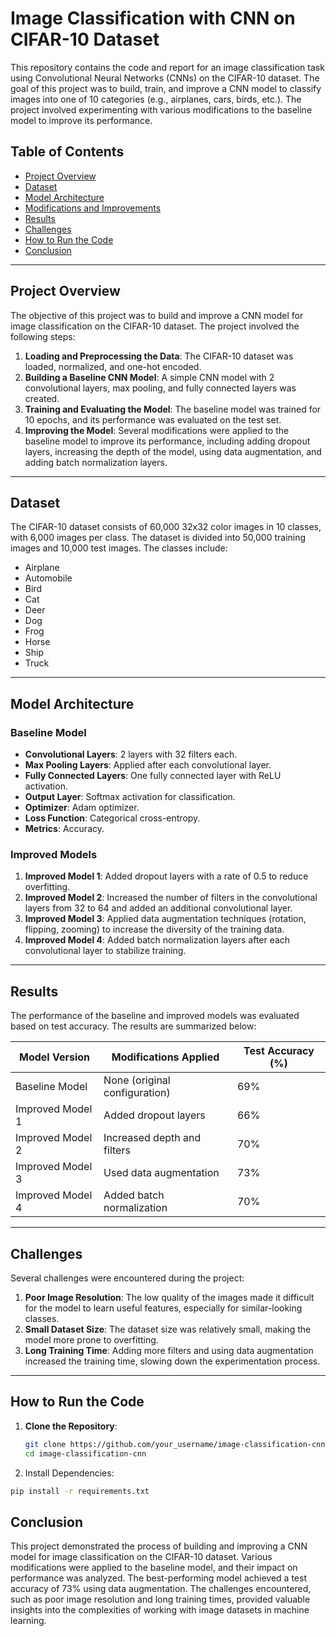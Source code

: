 # Image Classification with CNN on CIFAR-10 Dataset

This repository contains the code and report for an image classification task using Convolutional Neural Networks (CNNs) on the CIFAR-10 dataset. The goal of this project was to build, train, and improve a CNN model to classify images into one of 10 categories (e.g., airplanes, cars, birds, etc.). The project involved experimenting with various modifications to the baseline model to improve its performance.

## Table of Contents
- [Project Overview](#project-overview)
- [Dataset](#dataset)
- [Model Architecture](#model-architecture)
- [Modifications and Improvements](#modifications-and-improvements)
- [Results](#results)
- [Challenges](#challenges)
- [How to Run the Code](#how-to-run-the-code)
- [Conclusion](#conclusion)

---

## Project Overview
The objective of this project was to build and improve a CNN model for image classification on the CIFAR-10 dataset. The project involved the following steps:
1. **Loading and Preprocessing the Data**: The CIFAR-10 dataset was loaded, normalized, and one-hot encoded.
2. **Building a Baseline CNN Model**: A simple CNN model with 2 convolutional layers, max pooling, and fully connected layers was created.
3. **Training and Evaluating the Model**: The baseline model was trained for 10 epochs, and its performance was evaluated on the test set.
4. **Improving the Model**: Several modifications were applied to the baseline model to improve its performance, including adding dropout layers, increasing the depth of the model, using data augmentation, and adding batch normalization layers.
---

## Dataset
The CIFAR-10 dataset consists of 60,000 32x32 color images in 10 classes, with 6,000 images per class. The dataset is divided into 50,000 training images and 10,000 test images. The classes include:
- Airplane
- Automobile
- Bird
- Cat
- Deer
- Dog
- Frog
- Horse
- Ship
- Truck

---

## Model Architecture
### Baseline Model
- **Convolutional Layers**: 2 layers with 32 filters each.
- **Max Pooling Layers**: Applied after each convolutional layer.
- **Fully Connected Layers**: One fully connected layer with ReLU activation.
- **Output Layer**: Softmax activation for classification.
- **Optimizer**: Adam optimizer.
- **Loss Function**: Categorical cross-entropy.
- **Metrics**: Accuracy.

### Improved Models
1. **Improved Model 1**: Added dropout layers with a rate of 0.5 to reduce overfitting.
2. **Improved Model 2**: Increased the number of filters in the convolutional layers from 32 to 64 and added an additional convolutional layer.
3. **Improved Model 3**: Applied data augmentation techniques (rotation, flipping, zooming) to increase the diversity of the training data.
4. **Improved Model 4**: Added batch normalization layers after each convolutional layer to stabilize training.

---

## Results
The performance of the baseline and improved models was evaluated based on test accuracy. The results are summarized below:

| Model Version        | Modifications Applied          | Test Accuracy (%) |
|----------------------|--------------------------------|-------------------|
| Baseline Model       | None (original configuration)  | 69%               |
| Improved Model 1     | Added dropout layers           | 66%               |
| Improved Model 2     | Increased depth and filters    | 70%               |
| Improved Model 3     | Used data augmentation         | 73%               |
| Improved Model 4     | Added batch normalization      | 70%               |

---

## Challenges
Several challenges were encountered during the project:
1. **Poor Image Resolution**: The low quality of the images made it difficult for the model to learn useful features, especially for similar-looking classes.
2. **Small Dataset Size**: The dataset size was relatively small, making the model more prone to overfitting.
3. **Long Training Time**: Adding more filters and using data augmentation increased the training time, slowing down the experimentation process.

---

## How to Run the Code
1. **Clone the Repository**:
   ```bash
   git clone https://github.com/your_username/image-classification-cnn.git
   cd image-classification-cnn
   ```
2. Install Dependencies:
```bash
pip install -r requirements.txt
```
## Conclusion
This project demonstrated the process of building and improving a CNN model for image classification on the CIFAR-10 dataset. Various modifications were applied to the baseline model, and their impact on performance was analyzed. The best-performing model achieved a test accuracy of 73% using data augmentation. The challenges encountered, such as poor image resolution and long training times, provided valuable insights into the complexities of working with image datasets in machine learning.

